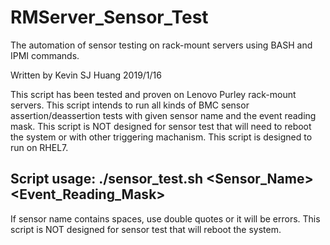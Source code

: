 # RMServer_Sensor_Test
The automation of sensor testing on rack-mount servers using BASH and IPMI commands.

Written by Kevin SJ Huang 2019/1/16

This script has been tested and proven on Lenovo Purley rack-mount servers.
This script intends to run all kinds of BMC sensor assertion/deassertion tests with given sensor name and the event reading mask.
This script is NOT designed for sensor test that will need to reboot the system or with other triggering machanism.
This script is designed to run on RHEL7.

## Script usage: ./sensor_test.sh <Sensor_Name> <Event_Reading_Mask>

If sensor name contains spaces, use double quotes or it will be errors.
This script is NOT designed for sensor test that will reboot the system.
